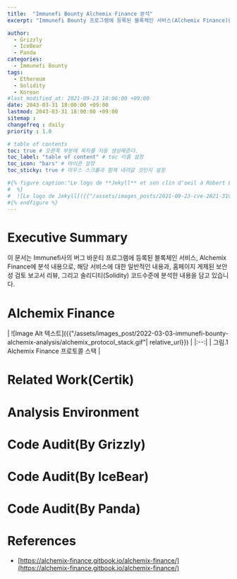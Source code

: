 ```yaml
---
title:  "Immunefi Bounty Alchemix Finance 분석"
excerpt: "Immunefi Bounty 프로그램에 등록된 블록체인 서비스(Alchemix Finance)를 베어즈(Bears) 팀에서 분석 내용임"

author: 
  - Grizzly
  - IceBear
  - Panda
categories:
  - Immunefi Bounty
tags:
  - Ethereum
  - Solidity
  - Korean
#last_modified_at: 2021-09-23 18:06:00 +09:00
date: 2043-03-31 18:00:00 +09:00
lastmod: 2043-03-31 18:00:00 +09:00
sitemap :
changefreq : daily
priority : 1.0

# table of contents
toc: true # 오른쪽 부분에 목차를 자동 생성해준다.
toc_label: "table of content" # toc 이름 설정
toc_icon: "bars" # 아이콘 설정
toc_sticky: true # 마우스 스크롤과 함께 내려갈 것인지 설정

#{% figure caption:"Le logo de **Jekyll** et son clin d'oeil à Robert Louis Stevenson"
#  %}
#  ![Le logo de Jekyll]({{"/assets/images_posts/2021-09-23-cve-2021-31956-part1/1.png"| #relative_url}})
#{% endfigure %}
---
```

# Executive Summary
이 문서는 Immunefi사의 버그 바운티 프로그램에 등록된 블록체인 서비스, Alchemix Finance에 분석 내용으로, 해당 서비스에 대한 일반적인 내용과, 홈페이지 게제된 보안성 검토 보고서 리뷰, 그리고 솔리디티(Solidity) 코드수준에 분석한 내용을 담고 있습니다.

# Alchemix Finance

| ![Image Alt 텍스트]({{"/assets/images_post/2022-03-03-immunefi-bounty-alchemix-analysis/alchemix_protocol_stack.gif"| relative_url}})  |
|:--:| 
| 그림.1 Alchemix Finance 프로토콜 스택 |

# Related Work(Certik)

# Analysis Environment

# Code Audit(By Grizzly)

# Code Audit(By IceBear)

# Code Audit(By Panda)

# References
* [https://alchemix-finance.gitbook.io/alchemix-finance/](https://alchemix-finance.gitbook.io/alchemix-finance/)